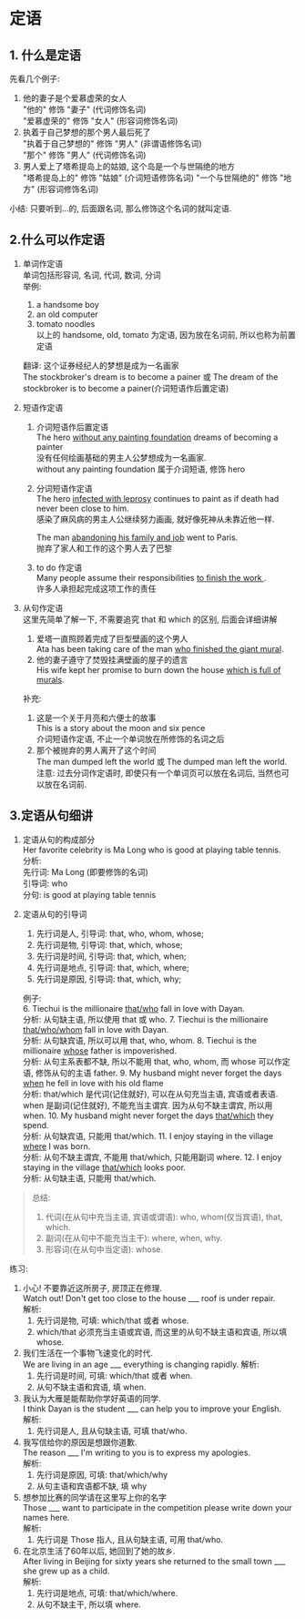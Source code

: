 # 定语

## 1. 什么是定语
先看几个例子:  
1. 他的妻子是个爱慕虚荣的女人  
   "他的" 修饰 "妻子" (代词修饰名词)  
   "爱慕虚荣的" 修饰 "女人" (形容词修饰名词)
2. 执着于自己梦想的那个男人最后死了  
   "执着于自己梦想的" 修饰 "男人" (非谓语修饰名词)  
   "那个" 修饰 "男人" (代词修饰名词)
3. 男人爱上了塔希提岛上的姑娘, 这个岛是一个与世隔绝的地方  
   "塔希提岛上的" 修饰 "姑娘" (介词短语修饰名词)
   "一个与世隔绝的" 修饰 "地方" (形容词修饰名词)  

小结: 只要听到...的, 后面跟名词, 那么修饰这个名词的就叫定语.

## 2.什么可以作定语
1. 单词作定语  
   单词包括形容词, 名词, 代词, 数词, 分词  
   举例:  
   1. a handsome boy
   2. an old computer
   3. tomato noodles  
   以上的 handsome, old, tomato 为定语, 因为放在名词前, 所以也称为前置定语

   翻译: 这个证券经纪人的梦想是成为一名画家  
   The stockbroker's dream is to become a painer 或 The dream of the stockbroker is to become a painer(介词短语作后置定语)
2. 短语作定语  
   1. 介词短语作后置定语  
      The hero <u>without any painting foundation</u> dreams of becoming a painter  
      没有任何绘画基础的男主人公梦想成为一名画家.  
      without any painting foundation 属于介词短语, 修饰 hero  
   2. 分词短语作定语  
     The hero <u>infected with leprosy</u> continues to paint as if death had never been close to him.  
     感染了麻风病的男主人公继续努力画画, 就好像死神从未靠近他一样.  

      The man <u> abandoning his family and job</u> went to Paris.  
      抛弃了家人和工作的这个男人去了巴黎
    3. to do 作定语  
       Many people assume their responsibilities <u> to finish the work </u>.  
       许多人承担起完成这项工作的责任
3. 从句作定语  
   这里先简单了解一下, 不需要追究 that 和 which 的区别, 后面会详细讲解  
   1. 爱塔一直照顾着完成了巨型壁画的这个男人  
      Ata has been taking care of the man <u>who finished the giant mural</u>.
   2. 他的妻子遵守了焚毁挂满壁画的屋子的遗言  
      His wife kept her promise to burn down the house <u>which is full of murals</u>.  

    补充:
   1. 这是一个关于月亮和六便士的故事  
      This is a story about the moon and six pence  
      介词短语作定语, 不止一个单词放在所修饰的名词之后
   2. 那个被抛弃的男人离开了这个时间  
      The man dumped left the world 或 The dumped man left the world.  
      注意: 过去分词作定语时, 即使只有一个单词页可以放在名词后, 当然也可以放在名词前.
## 3.定语从句细讲
1. 定语从句的构成部分  
   Her favorite celebrity is Ma Long who is good at playing table tennis.  
   分析:  
   先行词: Ma Long (即要修饰的名词)  
   引导词: who  
   分句: is good at playing table tennis

2. 定语从句的引导词  
   1. 先行词是人, 引导词: that, who, whom, whose;
   2. 先行词是物, 引导词: that, which, whose;
   3. 先行词是时间, 引导词: that, which, when;
   4. 先行词是地点, 引导词: that, which, where;
   5. 先行词是原因, 引导词: that, which, why;
   
   例子:  
   6. Tiechui is the millionaire <u>that/who</u> fall in love with Dayan.  
   分析: 从句缺主语, 所以使用 that 或 who.
   7. Tiechui is the millionaire <u>that/who/whom</u> fall in love with Dayan.  
   分析: 从句缺宾语, 所以可以用 that, who, whom.
   8. Tiechui is the millionaire <u>whose</u> father is impoverished.   
   分析: 从句主系表都不缺, 所以不能用 that, who, whom, 而 whose 可以作定语, 修饰从句的主语 father.
   9. My husband might never forget the days <u>when</u> he fell in love with his old flame  
   分析: that/which 是代词(记住就好), 可以在从句充当主语, 宾语或者表语. when 是副词(记住就好), 不能充当主谓宾. 因为从句不缺主谓宾, 所以用 when.
   10. My husband might never forget the days <u>that/which</u> they spend.  
   分析: 从句缺宾语, 只能用 that/which.
   11. I enjoy staying in the village <u>where</u> I was born.  
   分析: 从句不缺主谓宾, 不能用 that/which, 只能用副词 where.
   12. I enjoy staying in the village <u>that/which</u> looks poor.  
   分析: 从句缺主语, 只能用 that/which.  
  
  > 总结:  
  > 1. 代词(在从句中充当主语, 宾语或谓语): who, whom(仅当宾语), that, which.
  > 2. 副词(在从句中不能充当主干): where, when, why.
  > 3. 形容词(在从句中当定语): whose.

  练习:   
  1. 小心! 不要靠近这所房子, 房顶正在修理.  
     Watch out! Don't get too close to the house ___ roof is under repair.  
     解析:  
     1. 先行词是物, 可填: which/that 或者 whose.
     2. which/that 必须充当主语或宾语, 而这里的从句不缺主语和宾语, 所以填 whose.
  2. 我们生活在一个事物飞速变化的时代.  
     We are living in an age ___ everything is changing rapidly.
     解析:  
     1. 先行词是时间, 可填: which/that 或者 when.
     2. 从句不缺主语和宾语, 填 when.
  3. 我认为大雁是能帮助你学好英语的同学.  
     I think Dayan is the student ___ can help you to improve your English.  
     解析:  
     1. 先行词是人, 且从句缺主语, 可填 that/who.
  4. 我写信给你的原因是想跟你道歉.  
     The reason ___ I'm writing to you is to express my apologies.  
     解析:  
     1. 先行词是原因, 可填: that/which/why
     2. 从句主语和宾语都不缺, 填 why
  5. 想参加比赛的同学请在这里写上你的名字  
    Those ___ want to participate in the competition please write down your names here.  
     解析:  
     1. 先行词是 Those 指人, 且从句缺主语, 可用 that/who.
  6. 在北京生活了60年以后, 她回到了她的故乡.  
     After living in Beijing for sixty years she returned to the small town ___ she grew up as a child.  
     解析:  
     1. 先行词是地点, 可填: that/which/where.
     2. 从句不缺主干, 所以填 where.  
